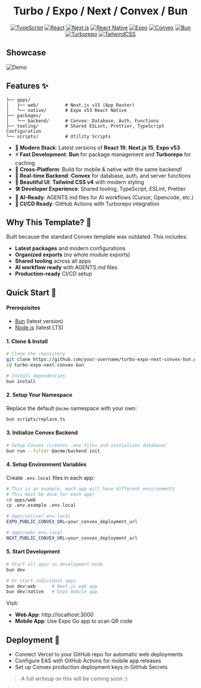 <div align="center">

# Turbo / Expo / Next / Convex / Bun

[![TypeScript](https://img.shields.io/badge/TypeScript-007ACC?style=for-the-badge&logo=typescript&logoColor=white)](https://www.typescriptlang.org/)
[![React](https://img.shields.io/badge/React-20232A?style=for-the-badge&logo=react&logoColor=61DAFB)](https://reactjs.org/)
[![Next.js](https://img.shields.io/badge/Next.js-000000?style=for-the-badge&logo=next.js&logoColor=white)](https://nextjs.org/)
[![React Native](https://img.shields.io/badge/React_Native-20232A?style=for-the-badge&logo=react&logoColor=61DAFB)](https://reactnative.dev/)
[![Expo](https://img.shields.io/badge/Expo-000020?style=for-the-badge&logo=expo&logoColor=white)](https://expo.dev/)
[![Convex](https://img.shields.io/badge/Convex-FF6B6B?style=for-the-badge&logo=convex&logoColor=white)](https://convex.dev/)
[![Bun](https://img.shields.io/badge/Bun-000000?style=for-the-badge&logo=bun&logoColor=white)](https://bun.sh/)
[![Turborepo](https://img.shields.io/badge/Turborepo-EF4444?style=for-the-badge&logo=turborepo&logoColor=white)](https://turbo.build/)
[![TailwindCSS](https://img.shields.io/badge/Tailwind_CSS-38B2AC?style=for-the-badge&logo=tailwind-css&logoColor=white)](https://tailwindcss.com/)

</div>

## Showcase

![Demo](./.github/showcase.gif)

## Features ✨

```
├── apps/
│   ├── web/          # Next.js v15 (App Router)
│   └── native/       # Expo v53 React Native
├── packages/
│   └── backend/      # Convex: Database, Auth, Functions
├── tooling/          # Shared ESLint, Prettier, TypeScript Configuration
└── scripts/          # Utility Scripts
```

- **🚀 Modern Stack**: Latest versions of **React 19**, **Next.js 15**, **Expo v53**
- **⚡ Fast Development**: **Bun** for package management and **Turborepo** for caching
- **📱 Cross-Platform**: Build for mobile & native with the same backend!
- **🔄 Real-time Backend**: **Convex** for database, auth, and server functions
- **🎨 Beautiful UI**: **Tailwind CSS v4** with modern styling
- **🛠️ Developer Experience**: Shared tooling, TypeScript, ESLint, Prettier
- **🤖 AI-Ready**: AGENTS.md files for AI workflows (Cursor, Opencode, etc.)
- **🔧 CI/CD Ready**: GitHub Actions with Turborepo integration

## Why This Template? 🤔

Built because the standard Convex template was outdated. This includes:

- **Latest packages** and modern configurations
- **Organized exports** (no whole module exports)
- **Shared tooling** across all apps
- **AI workflow ready** with AGENTS.md files
- **Production-ready** CI/CD setup

## Quick Start 🚀

#### Prerequisites

- [Bun](https://bun.sh/) (latest version)
- [Node.js](https://nodejs.org/) (latest LTS)

#### 1. Clone & Install

```bash
# Clone the repository
git clone https://github.com/your-username/turbo-expo-next-convex-bun.git
cd turbo-expo-next-convex-bun

# Install dependencies
bun install
```

#### 2. Setup Your Namespace

Replace the default `@acme` namespace with your own:

```bash
bun scripts/replace.ts
```

#### 3. Initialize Convex Backend

```bash
# Setup Convex (creates .env files and initializes database)
bun run --filter @acme/backend init
```

#### 4. Setup Environment Variables

Create `.env.local` files in each app:

```bash
# This is an example, each app will have different environments
# This must be done for each app!
cd apps/web
cp .env.example .env.local

# apps/native/.env.local
EXPO_PUBLIC_CONVEX_URL=your_convex_deployment_url

# apps/web/.env.local
NEXT_PUBLIC_CONVEX_URL=your_convex_deployment_url
```

#### 5. Start Development

```bash
# Start all apps in development mode
bun dev

# Or start individual apps
bun dev:web      # Next.js web app
bun dev:native   # Expo mobile app
```

Visit:

- **Web App**: http://localhost:3000
- **Mobile App**: Use Expo Go app to scan QR code

## Deployment 🚀

- Connect Vercel to your GitHub repo for automatic web deployments
- Configure EAS with GitHub Actions for mobile app releases
- Set up Convex production deployment keys in GitHub Secrets

> A full writeup on this will be coming soon :)
